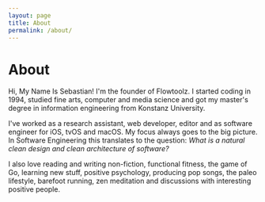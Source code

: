 ```yaml
---
layout: page
title: About
permalink: /about/
---
```


<h1>About</h1>
<p>
  Hi, My Name Is Sebastian! I'm the founder of Flowtoolz. I started coding in 1994, studied fine arts, computer and media science and got my master's degree in information engineering from Konstanz University.
</p>
<p>
  I've worked as a research assistant, web developer, editor and as software engineer for iOS, tvOS and macOS. My focus always goes to the big picture. In Software Engineering this translates to the question: <i>What is a natural clean design and clean architecture of software?</i>
</p>
<p>
  I also love reading and writing non-fiction, functional fitness, the game of Go, learning new stuff, positive psychology, producing pop songs, the paleo lifestyle, barefoot running, zen meditation and discussions with interesting positive people.
</p>
